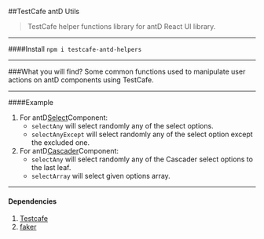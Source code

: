 ##TestCafe antD Utils
>TestCafe helper functions library for antD React UI library.
***
####Install
`npm i testcafe-antd-helpers`
***
###What you will find?
Some common functions used to manipulate user actions on antD components using TestCafe.
***
####Example   
   1. For antD[Select](https://ant.design/components/select/)Component:
       * `selectAny` will select randomly any of the select options.
       * `selectAnyExcept` will select randomly any of the select option except the excluded one.
   2. For antD[Cascader](https://ant.design/components/cascader/)Component:
       * `selectAny` will select randomly any of the Cascader select options to the last leaf.
       * `selectArray` will select given options array.
***
#### Dependencies
1. [Testcafe](https://www.npmjs.com/package/testcafe)
2. [faker](https://www.npmjs.com/package/faker)

